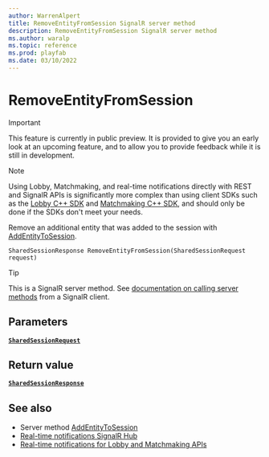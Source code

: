 ```yaml
---
author: WarrenAlpert
title: RemoveEntityFromSession SignalR server method
description: RemoveEntityFromSession SignalR server method
ms.author: waralp
ms.topic: reference
ms.prod: playfab
ms.date: 03/10/2022
---
```


# RemoveEntityFromSession

> [!IMPORTANT]
> This feature is currently in public preview. It is provided to give you an
> early look at an upcoming feature, and to allow you to provide feedback while
> it is still in development.

> [!NOTE]
> Using Lobby, Matchmaking, and real-time notifications directly with REST and
> SignalR APIs is significantly more complex than using client SDKs such as the
> [Lobby C++
> SDK](../../multiplayer/lobby/playfabmultiplayerreference-cpp/pflobby/pflobby_members.md)
> and [Matchmaking C++
> SDK](../../multiplayer/lobby/playfabmultiplayerreference-cpp/pfmatchmaking/pfmatchmaking_members.md),
> and should only be done if the SDKs don't meet your needs.

Remove an additional entity that was added to the session with
[AddEntityToSession](add-entity-to-session.md).

```text
SharedSessionResponse RemoveEntityFromSession(SharedSessionRequest request)
```

> [!TIP]
> This is a SignalR server method. See [documentation on calling server
> methods](https://docs.microsoft.com/aspnet/core/signalr/dotnet-client#call-hub-methods-from-client)
> from a SignalR client.

## Parameters

[**`SharedSessionRequest`**](../types/shared-session-request.md)

## Return value

[**`SharedSessionResponse`**](../types/shared-session-response.md)

## See also

- Server method [AddEntityToSession](add-entity-to-session.md)
- [Real-time notifications SignalR Hub](../signalr-hub.md)
- [Real-time notifications for Lobby and Matchmaking APIs](../overview.md)
